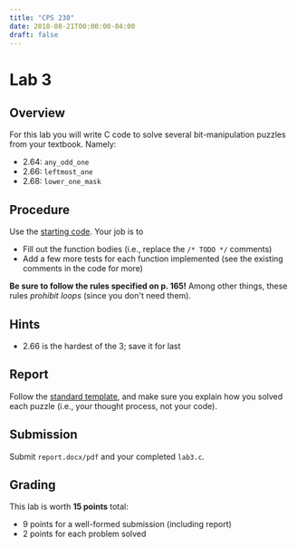 ```yaml
---
title: "CPS 230"
date: 2018-08-21T00:00:00-04:00
draft: false
---
```


# Lab 3

## Overview

For this lab you will write C code to solve several bit-manipulation puzzles from your textbook.  Namely:

* 2.64: `any_odd_one`
* 2.66: `leftmost_one`
* 2.68: `lower_one_mask`

## Procedure

Use the [starting code](/bju/cps230/homework/lab3-downloads/lab3.c).  Your job is to

* Fill out the function bodies (i.e., replace the `/* TODO */` comments)
* Add a few more tests for each function implemented (see the existing comments in the code for more)

**Be sure to follow the rules specified on p. 165!**  Among other things, these rules *prohibit loops* (since you don't need them).

## Hints

* 2.66 is the hardest of the 3; save it for last

## Report

Follow the [standard template](/bju/cps230/downloads/lab_report_template.docx), and make sure you explain how you solved each puzzle (i.e., your thought process, not your code).

## Submission

Submit `report.docx/pdf` and your completed `lab3.c`.

## Grading

This lab is worth **15 points** total:

* 9 points for a well-formed submission (including report)
* 2 points for each problem solved

